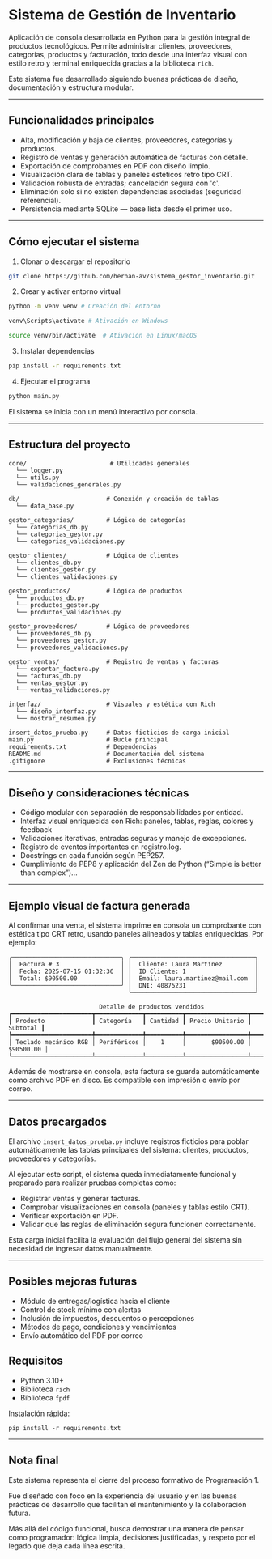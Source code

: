 # Sistema de Gestión de Inventario

Aplicación de consola desarrollada en Python para la gestión integral de productos tecnológicos. Permite administrar clientes, proveedores, categorías, productos y facturación, todo desde una interfaz visual con estilo retro y terminal enriquecida gracias a la biblioteca `rich`.

Este sistema fue desarrollado siguiendo buenas prácticas de diseño, documentación y estructura modular.

---

## Funcionalidades principales

- Alta, modificación y baja de clientes, proveedores, categorías y productos.
- Registro de ventas y generación automática de facturas con detalle.
- Exportación de comprobantes en PDF con diseño limpio.
- Visualización clara de tablas y paneles estéticos retro tipo CRT.
- Validación robusta de entradas; cancelación segura con 'c'.
- Eliminación solo si no existen dependencias asociadas (seguridad referencial).
- Persistencia mediante SQLite — base lista desde el primer uso.

---

## Cómo ejecutar el sistema

1. Clonar o descargar el repositorio

```bash
git clone https://github.com/hernan-av/sistema_gestor_inventario.git
```

2. Crear y activar entorno virtual

```bash
python -m venv venv # Creación del entorno

venv\Scripts\activate # Ativación en Windows

source venv/bin/activate  # Ativación en Linux/macOS
```

3. Instalar dependencias

```bash
pip install -r requirements.txt
```

4. Ejecutar el programa

```bash
python main.py
```

El sistema se inicia con un menú interactivo por consola.

---

## Estructura del proyecto

```
core/                       # Utilidades generales
  └── logger.py
  └── utils.py
  └── validaciones_generales.py

db/                        # Conexión y creación de tablas
  └── data_base.py

gestor_categorias/         # Lógica de categorías
  └── categorias_db.py
  └── categorias_gestor.py
  └── categorias_validaciones.py

gestor_clientes/           # Lógica de clientes
  └── clientes_db.py
  └── clientes_gestor.py
  └── clientes_validaciones.py

gestor_productos/          # Lógica de productos
  └── productos_db.py
  └── productos_gestor.py
  └── productos_validaciones.py

gestor_proveedores/        # Lógica de proveedores
  └── proveedores_db.py
  └── proveedores_gestor.py
  └── proveedores_validaciones.py

gestor_ventas/             # Registro de ventas y facturas
  └── exportar_factura.py
  └── facturas_db.py
  └── ventas_gestor.py
  └── ventas_validaciones.py

interfaz/                  # Visuales y estética con Rich
  └── diseño_interfaz.py
  └── mostrar_resumen.py

insert_datos_prueba.py     # Datos ficticios de carga inicial
main.py                    # Bucle principal
requirements.txt           # Dependencias
README.md                  # Documentación del sistema
.gitignore                 # Exclusiones técnicas
```

---

## Diseño y consideraciones técnicas

- Código modular con separación de responsabilidades por entidad.
- Interfaz visual enriquecida con Rich: paneles, tablas, reglas, colores y feedback
- Validaciones iterativas, entradas seguras y manejo de excepciones.
- Registro de eventos importantes en registro.log.
- Docstrings en cada función según PEP257.
- Cumplimiento de PEP8 y aplicación del Zen de Python (“Simple is better than complex”)...

---

## Ejemplo visual de factura generada

Al confirmar una venta, el sistema imprime en consola un comprobante con estética tipo CRT retro, usando paneles alineados y tablas enriquecidas. Por ejemplo:

```
╭──────────────────────────────╮ ╭──────────────────────────────────╮
│  Factura # 3                 │ │  Cliente: Laura Martínez         │
│  Fecha: 2025-07-15 01:32:36  │ │  ID Cliente: 1                   │
│  Total: $90500.00            │ │  Email: laura.martinez@mail.com  │
╰──────────────────────────────╯ │  DNI: 40875231                   │
                                 ╰──────────────────────────────────╯

                         Detalle de productos vendidos
┏━━━━━━━━━━━━━━━━━━━━━━┳━━━━━━━━━━━━━┳━━━━━━━━━━┳━━━━━━━━━━━━━━━━━┳━━━━━━━━━━━┓
┃ Producto             ┃ Categoría   ┃ Cantidad ┃ Precio Unitario ┃  Subtotal ┃
┡━━━━━━━━━━━━━━━━━━━━━━╇━━━━━━━━━━━━━╇━━━━━━━━━━╇━━━━━━━━━━━━━━━━━╇━━━━━━━━━━━┩
│ Teclado mecánico RGB │ Periféricos │    1     │       $90500.00 │ $90500.00 │
└──────────────────────┴─────────────┴──────────┴─────────────────┴───────────┘
```

Además de mostrarse en consola, esta factura se guarda automáticamente como archivo PDF en disco. Es compatible con impresión o envío por correo.

---

## Datos precargados

El archivo `insert_datos_prueba.py` incluye registros ficticios para poblar automáticamente las tablas principales del sistema: clientes, productos, proveedores y categorías.

Al ejecutar este script, el sistema queda inmediatamente funcional y preparado para realizar pruebas completas como:

- Registrar ventas y generar facturas.
- Comprobar visualizaciones en consola (paneles y tablas estilo CRT).
- Verificar exportación en PDF.
- Validar que las reglas de eliminación segura funcionen correctamente.

Esta carga inicial facilita la evaluación del flujo general del sistema sin necesidad de ingresar datos manualmente.

---

## Posibles mejoras futuras

- Módulo de entregas/logística hacia el cliente
- Control de stock mínimo con alertas
- Inclusión de impuestos, descuentos o percepciones
- Métodos de pago, condiciones y vencimientos
- Envío automático del PDF por correo

## Requisitos

- Python 3.10+
- Biblioteca `rich`
- Biblioteca `fpdf`

Instalación rápida:

```
pip install -r requirements.txt
```

---

## Nota final

Este sistema representa el cierre del proceso formativo de Programación 1.

Fue diseñado con foco en la experiencia del usuario y en las buenas prácticas de desarrollo que facilitan el mantenimiento y la colaboración futura.

Más allá del código funcional, busca demostrar una manera de pensar como programador: lógica limpia, decisiones justificadas, y respeto por el legado que deja cada línea escrita.
